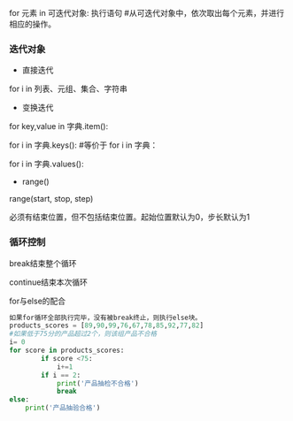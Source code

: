 for 元素 in 可迭代对象:
	执行语句		#从可迭代对象中，依次取出每个元素，并进行相应的操作。


### 迭代对象

- 直接迭代

for i in 列表、元组、集合、字符串

- 变换迭代

for key,value in 字典.item():

for i in 字典.keys():  #等价于 for i in 字典：

for i in 字典.values():

- range()

range(start, stop, step) 

必须有结束位置，但不包括结束位置。起始位置默认为0，步长默认为1

### 循环控制

break结束整个循环

continue结束本次循环

for与else的配合
```python
如果for循环全部执行完毕，没有被break终止，则执行else块。
products_scores = [89,90,99,76,67,78,85,92,77,82]
#如果低于75分的产品超过2个，则该组产品不合格
i= 0
for score in products_scores:
		if score <75:
			i+=1
		if i == 2:
			print('产品抽检不合格')
			break
else:
	print('产品抽验合格')